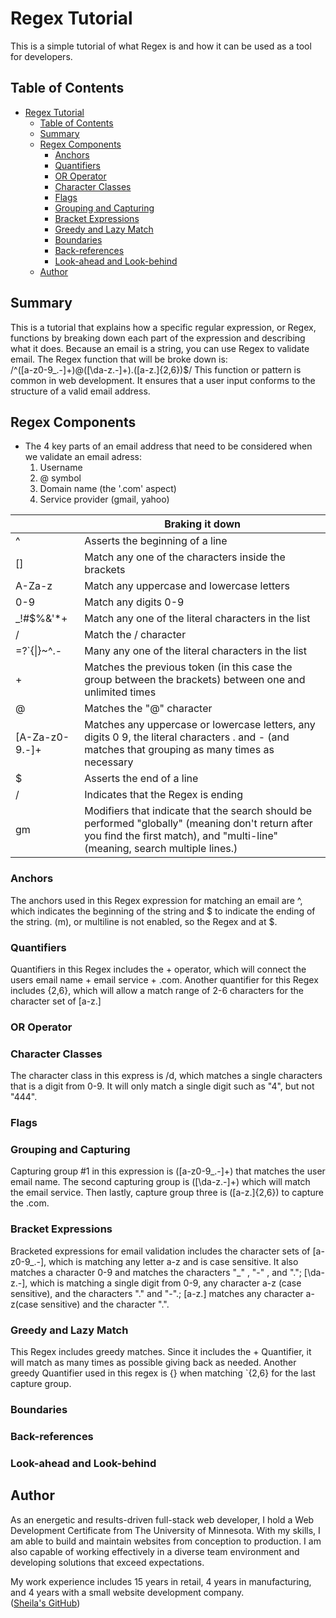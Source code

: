 # Regex Tutorial

This is a simple tutorial of what Regex is and how it can be used as a tool for developers.

## Table of Contents

- [Regex Tutorial](#regex-tutorial)
  - [Table of Contents](#table-of-contents)
  - [Summary](#summary)
  - [Regex Components](#regex-components)
    - [Anchors](#anchors)
    - [Quantifiers](#quantifiers)
    - [OR Operator](#or-operator)
    - [Character Classes](#character-classes)
    - [Flags](#flags)
    - [Grouping and Capturing](#grouping-and-capturing)
    - [Bracket Expressions](#bracket-expressions)
    - [Greedy and Lazy Match](#greedy-and-lazy-match)
    - [Boundaries](#boundaries)
    - [Back-references](#back-references)
    - [Look-ahead and Look-behind](#look-ahead-and-look-behind)
  - [Author](#author)

## Summary  
This is a tutorial that explains how a specific regular expression, or Regex, functions by breaking down each part of the expression and describing what it does. Because an email is a string, you can use Regex to validate email. The Regex function that will be broke down is:   
 /^([a-z0-9_\.-]+)@([\da-z\.-]+)\.([a-z\.]{2,6})$/
 This function or pattern is common in web development. It ensures that a user input conforms to the structure of a valid email address. 

## Regex Components
- The 4 key parts of an email address that need to be considered when we validate an email adress:  
  1. Username  
  2. @ symbol  
  3. Domain name (the '.com' aspect)  
  4. Service provider (gmail, yahoo)   
    
|  | Braking it down|  
|---|--------------------------------|
| ^ | Asserts the beginning of a line|
| [] | Match any one of the characters inside the brackets|
| A-Za-z | Match any uppercase and lowercase letters|  
| 0-9 | Match any digits 0-9|  
| _!#$%&'*+ | Match any one of the literal characters in the list|  
| \/ | Match the / character|  
| =?`{\|}~^.-  | Many any one of the literal characters in the list|  
| + | Matches the previous token (in this case the group between the brackets) between one and unlimited times|  
| @ | Matches the "@" character|   
| [A-Za-z0-9.-]+ | Matches any uppercase or lowercase letters, any digits 0 9, the literal characters . and - (and matches that grouping as many times as necessary|  
| $ | Asserts the end of a line|  
| / | Indicates that the Regex is ending|   
|gm | Modifiers that indicate that the search should be performed "globally" (meaning don't return after you find the first match), and "multi-line" (meaning, search multiple lines.)|
### Anchors  
The anchors used in this Regex expression for matching an email are ^, which indicates the beginning of the string and $ to indicate the ending of the string. (m), or multiline is not enabled, so the Regex and at $.

### Quantifiers  
Quantifiers in this Regex includes the + operator, which will connect the users email name + email service + .com. Another quantifier for this Regex includes {2,6}, which will allow a match range of 2-6 characters for the character set of [a-z\.]

### OR Operator  


### Character Classes  
The character class in this express is /d, which matches a single characters that is a digit from 0-9. It will only match a single digit such as "4", but not "444".

### Flags

### Grouping and Capturing  
Capturing group #1 in this expression is ([a-z0-9_\.-]+) that matches the user email name. The second capturing group is ([\da-z\.-]+) which will match the email service. Then lastly, capture group three is ([a-z\.]{2,6}) to capture the .com.

### Bracket Expressions  
Bracketed expressions for email validation includes the character sets of [a-z0-9_\.-], which is matching any letter a-z and is case sensitive. It also matches a character 0-9 and matches the characters "_" , "-" , and "."; [\da-z\.-], which is matching a single digit from 0-9, any character a-z (case sensitive), and the characters "." and "-".; [a-z\.] matches any character a-z(case sensitive) and the character ".".  
### Greedy and Lazy Match  
This Regex includes greedy matches. Since it includes the + Quantifier, it will match as many times as possible giving back as needed. Another greedy Quantifier used in this regex is {} when matching `{2,6} for the last capture group.

### Boundaries

### Back-references

### Look-ahead and Look-behind

## Author

As an energetic and results-driven full-stack web developer, I hold a Web Development Certificate from The University of Minnesota. With my skills, I am able to build and maintain websites from conception to production. I am also capable of working effectively in a diverse team environment and developing solutions that exceed expectations.

My work experience includes 15 years in retail, 4 years in manufacturing, and 4 years with a small website development company.   
([Sheila's GitHub](https://github.com/Sheila-Ha))
